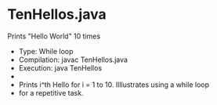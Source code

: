 # TenHellos.java
Prints "Hello World" 10 times

 *  Type:         While loop
 *  Compilation:  javac TenHellos.java
 *  Execution:    java TenHellos
 * 
 *  Prints i^th Hello for i = 1 to 10. Illlustrates using a while loop
 *  for a repetitive task.
 
